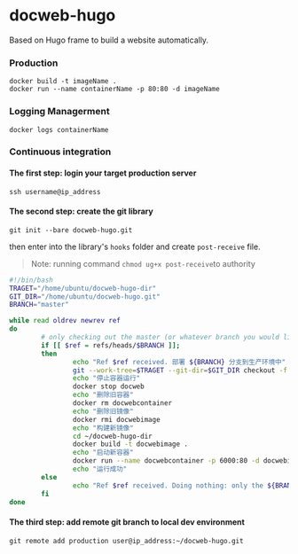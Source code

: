 # docweb-hugo

Based on Hugo frame to build a website automatically.

### Production

```
docker build -t imageName .
docker run --name containerName -p 80:80 -d imageName
```

### Logging Managerment

```
docker logs containerName
```
### Continuous integration

#### The first step: login your target production server

```
ssh username@ip_address
```

#### The second step: create the git library

```
git init --bare docweb-hugo.git
```

then enter into the library's `hooks` folder and create `post-receive` file.

> Note: running command `chmod ug+x post-receive`to authority
```bash
#!/bin/bash
TRAGET="/home/ubuntu/docweb-hugo-dir"
GIT_DIR="/home/ubuntu/docweb-hugo.git"
BRANCH="master"

while read oldrev newrev ref
do
        # only checking out the master (or whatever branch you would like to deploy)
        if [[ $ref = refs/heads/$BRANCH ]];
        then
                echo "Ref $ref received. 部署 ${BRANCH} 分支到生产环境中"
                git --work-tree=$TRAGET --git-dir=$GIT_DIR checkout -f
                echo "停止容器运行"
                docker stop docweb
                echo "删除旧容器"
                docker rm docwebcontainer 
                echo "删除旧镜像"
                docker rmi docwebimage
                echo "构建新镜像"
                cd ~/docweb-hugo-dir
                docker build -t docwebimage .
                echo "启动新容器"
                docker run --name docwebcontainer -p 6000:80 -d docwebimage
                echo "运行成功"
        else
                echo "Ref $ref received. Doing nothing: only the ${BRANCH} branch may be deployed on this server."
        fi
done
```

#### The third step: add remote git branch to local dev environment

```
git remote add production user@ip_address:~/docweb-hugo.git 
```


